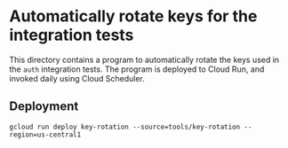 # Automatically rotate keys for the integration tests

This directory contains a program to automatically rotate the keys used in the
`auth` integration tests. The program is deployed to Cloud Run, and invoked
daily using Cloud Scheduler.


## Deployment

```shell
gcloud run deploy key-rotation --source=tools/key-rotation --region=us-central1
```

